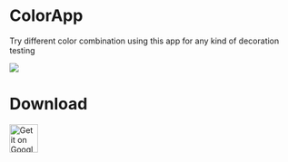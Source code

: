 # ColorApp

Try different color combination using this app for any kind of decoration testing

![](https://github.com/chandresh204/ColorApp/blob/master/color_app.gif)

# Download
<a href="https://play.google.com/store/apps/details?id=com.orionsoft.color_app">
<img alt="Get it on Google Play" src="https://play.google.com/intl/en_us/badges/images/apps/en-play-badge.png" height="50px"/></a>
